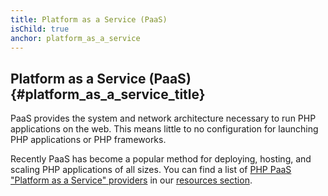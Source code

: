 ```yaml
---
title: Platform as a Service (PaaS)
isChild: true
anchor: platform_as_a_service
---
```


## Platform as a Service (PaaS)  {#platform_as_a_service_title}

PaaS provides the system and network architecture necessary to run PHP applications on the web. This means little to no 
configuration for launching PHP applications or PHP frameworks. 

Recently PaaS has become a popular method for deploying, hosting, and scaling PHP applications of all sizes. You can 
find a list of [PHP PaaS "Platform as a Service" providers](#php_paas_providers) in our [resources section](#resources). 